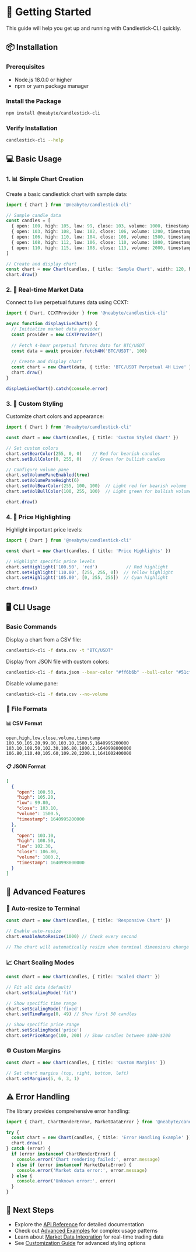 # 🚀 Getting Started

This guide will help you get up and running with Candlestick-CLI quickly.

## 📦 Installation

### Prerequisites

- Node.js 18.0.0 or higher
- npm or yarn package manager

### Install the Package

```bash
npm install @neabyte/candlestick-cli
```

### Verify Installation

```bash
candlestick-cli --help
```

## 💻 Basic Usage

### 1. 📊 Simple Chart Creation

Create a basic candlestick chart with sample data:

```typescript
import { Chart } from '@neabyte/candlestick-cli'

// Sample candle data
const candles = [
  { open: 100, high: 105, low: 99, close: 103, volume: 1000, timestamp: 1640995200000, type: 1 },
  { open: 103, high: 108, low: 102, close: 106, volume: 1200, timestamp: 1640998800000, type: 1 },
  { open: 106, high: 110, low: 104, close: 108, volume: 1500, timestamp: 1641002400000, type: 1 },
  { open: 108, high: 112, low: 106, close: 110, volume: 1800, timestamp: 1641006000000, type: 1 },
  { open: 110, high: 115, low: 108, close: 113, volume: 2000, timestamp: 1641009600000, type: 1 }
]

// Create and display chart
const chart = new Chart(candles, { title: 'Sample Chart', width: 120, height: 30 })
chart.draw()
```

### 2. 🔄 Real-time Market Data

Connect to live perpetual futures data using CCXT:

```typescript
import { Chart, CCXTProvider } from '@neabyte/candlestick-cli'

async function displayLiveChart() {
  // Initialize market data provider
  const provider = new CCXTProvider()
  
  // Fetch 4-hour perpetual futures data for BTC/USDT
  const data = await provider.fetch4H('BTC/USDT', 100)
  
  // Create and display chart
  const chart = new Chart(data, { title: 'BTC/USDT Perpetual 4H Live' })
  chart.draw()
}

displayLiveChart().catch(console.error)
```

### 3. 🎨 Custom Styling

Customize chart colors and appearance:

```typescript
import { Chart } from '@neabyte/candlestick-cli'

const chart = new Chart(candles, { title: 'Custom Styled Chart' })

// Set custom colors
chart.setBearColor(255, 0, 0)    // Red for bearish candles
chart.setBullColor(0, 255, 0)    // Green for bullish candles

// Configure volume pane
chart.setVolumePaneEnabled(true)
chart.setVolumePaneHeight(6)
chart.setVolBearColor(255, 100, 100)  // Light red for bearish volume
chart.setVolBullColor(100, 255, 100)  // Light green for bullish volume

chart.draw()
```

### 4. 🎯 Price Highlighting

Highlight important price levels:

```typescript
import { Chart } from '@neabyte/candlestick-cli'

const chart = new Chart(candles, { title: 'Price Highlights' })

// Highlight specific price levels
chart.setHighlight('100.50', 'red')           // Red highlight
chart.setHighlight('110.00', [255, 255, 0])  // Yellow highlight
chart.setHighlight('105.00', [0, 255, 255])  // Cyan highlight

chart.draw()
```

## 🖥️ CLI Usage

### Basic Commands

Display a chart from a CSV file:

```bash
candlestick-cli -f data.csv -t "BTC/USDT"
```

Display from JSON file with custom colors:

```bash
candlestick-cli -f data.json --bear-color "#ff6b6b" --bull-color "#51cf66"
```

Disable volume pane:

```bash
candlestick-cli -f data.csv --no-volume
```

### 📄 File Formats

#### 📊 CSV Format

```csv
open,high,low,close,volume,timestamp
100.50,105.20,99.80,103.10,1500.5,1640995200000
103.10,108.50,102.30,106.80,1800.2,1640998800000
106.80,110.40,105.60,109.20,2200.1,1641002400000
```

#### 📋 JSON Format

```json
[
  {
    "open": 100.50,
    "high": 105.20,
    "low": 99.80,
    "close": 103.10,
    "volume": 1500.5,
    "timestamp": 1640995200000
  },
  {
    "open": 103.10,
    "high": 108.50,
    "low": 102.30,
    "close": 106.80,
    "volume": 1800.2,
    "timestamp": 1640998800000
  }
]
```

## 🔧 Advanced Features

### 📱 Auto-resize to Terminal

```typescript
const chart = new Chart(candles, { title: 'Responsive Chart' })

// Enable auto-resize
chart.enableAutoResize(1000) // Check every second

// The chart will automatically resize when terminal dimensions change
```

### 📈 Chart Scaling Modes

```typescript
const chart = new Chart(candles, { title: 'Scaled Chart' })

// Fit all data (default)
chart.setScalingMode('fit')

// Show specific time range
chart.setScalingMode('fixed')
chart.setTimeRange(0, 49) // Show first 50 candles

// Show specific price range
chart.setScalingMode('price')
chart.setPriceRange(100, 200) // Show candles between $100-$200
```

### ⚙️ Custom Margins

```typescript
const chart = new Chart(candles, { title: 'Custom Margins' })

// Set chart margins (top, right, bottom, left)
chart.setMargins(5, 6, 3, 1)
```

## ⚠️ Error Handling

The library provides comprehensive error handling:

```typescript
import { Chart, ChartRenderError, MarketDataError } from '@neabyte/candlestick-cli'

try {
  const chart = new Chart(candles, { title: 'Error Handling Example' })
  chart.draw()
} catch (error) {
  if (error instanceof ChartRenderError) {
    console.error('Chart rendering failed:', error.message)
  } else if (error instanceof MarketDataError) {
    console.error('Market data error:', error.message)
  } else {
    console.error('Unknown error:', error)
  }
}
```

## 🎯 Next Steps

- Explore the [API Reference](./api-reference.md) for detailed documentation
- Check out [Advanced Examples](./examples/advanced.md) for complex usage patterns
- Learn about [Market Data Integration](./market-data.md) for real-time trading data
- See [Customization Guide](./customization.md) for advanced styling options 